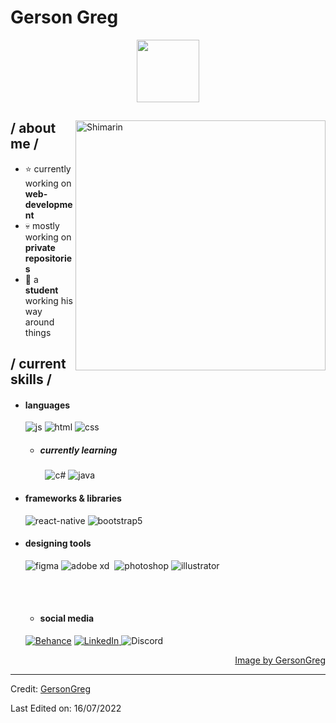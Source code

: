 # Gerson Greg
<p align = center ><img width="100" src="https://i.pinimg.com/564x/a1/c0/cd/a1c0cd3d90bcd37b9f7ae4f918cf4f7c.jpg"> </p>

<div>

<img align="right" width="400" alt="Shimarin" src="https://i.pinimg.com/564x/42/81/71/42817181e3608492b0fd395cee82a209.jpg"/>

<h2> / about me /</h2>
  
- ⭐ currently working on **web-development**
- 💀 mostly working on **private repositories**
- 👾 a **student** working his way around things
  
<h2> / current skills / </h2>
  
- <h4> languages </h4>
  <img src = "https://img.shields.io/badge/JavaScript-323330?style=for-the-badge&logo=javascript&logoColor=F7DF1E" alt = "js" />
  <img src = "https://img.shields.io/badge/HTML5-E34F26?style=for-the-badge&logo=html5&logoColor=white" alt = "html" />
  <img src = "https://img.shields.io/badge/CSS3-1572B6?style=for-the-badge&logo=css3&logoColor=white" alt = "css" />
  
  - <h5> currently learning </h5>
    <img src="https://img.shields.io/badge/MySQL-005C84?style=for-the-badge&logo=mysql&logoColor=white" alt="">
    <img src="	https://img.shields.io/badge/SQLite-07405E?style=for-the-badge&logo=sqlite&logoColor=white" alt="">
    <img src = "https://img.shields.io/badge/c%23-%23239120.svg?style=for-the-badge&logo=c-sharp&logoColor=white" alt = "c#" />
    <img src = "https://img.shields.io/badge/java-%23ED8B00.svg?style=for-the-badge&logo=java&logoColor=white" alt = "java" />
  
- <h4> frameworks & libraries </h4>
  <img src = "https://img.shields.io/badge/react_native-%2320232a.svg?style=for-the-badge&logo=react&logoColor=%2361DAFB" alt = "react-native" />
  <img src = "https://img.shields.io/badge/bootstrap-%23563D7C.svg?style=for-the-badge&logo=bootstrap&logoColor=white" alt = "bootstrap5" />
  
- <h4> designing tools </h4>
  <img src = "https://img.shields.io/badge/figma-%23F24E1E.svg?style=for-the-badge&logo=figma&logoColor=white" alt = "figma" />
  <img src="https://img.shields.io/badge/Adobe%20XD-470137?style=for-the-badge&logo=Adobe%20XD&logoColor=#FF61F6" alt="adobe xd">
  <img src="https://img.shields.io/badge/Framer-black?style=for-the-badge&logo=framer&logoColor=blue" alt="">
  <img src = "https://img.shields.io/badge/adobe%20photoshop-%2331A8FF.svg?style=for-the-badge&logo=adobe%20photoshop&logoColor=white" alt = "photoshop" />
  <img src = "https://img.shields.io/badge/adobe%20illustrator-%23FF9A00.svg?style=for-the-badge&logo=adobe%20illustrator&logoColor=white" alt = "illustrator" />
  
  </br></br>

  - <h4> social media </h4>

  <a href="https://www.behance.net/gersonalejoc" target="_blank"><img src="https://img.shields.io/badge/-Behance-blue?style=for-the-badge&logo=behance&logoColor=white" alt="Behance"></a>
  <a href="https://www.linkedin.com/in/gerson-alejo-72942488/" target="_blank">  <img src="https://img.shields.io/badge/LinkedIn-0077B5?style=for-the-badge&logo=linkedin&logoColor=white" alt="LinkedIn">
  </a>  <img src="https://img.shields.io/badge/Discord-7289DA?style=for-the-badge&logo=discord&logoColor=white" alt="Discord">
  
<div align="right">
<a href="">Image by GersonGreg</a>
  </div>
  </div>

------
Credit: [GersonGreg](https://github.com/GersonGreg)

Last Edited on: 16/07/2022

